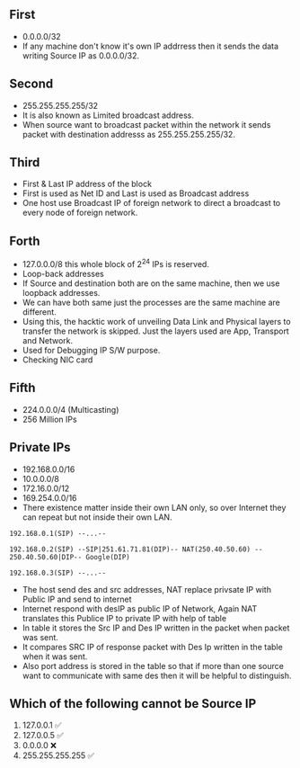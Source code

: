 ## First
- 0.0.0.0/32
- If any machine don't know it's own IP addrress then it sends the data writing Source IP as 0.0.0.0/32.

## Second 
- 255.255.255.255/32
- It is also known as Limited broadcast address.
- When source want to broadcast packet within the network it sends packet with destination addresss as 255.255.255.255/32.

## Third
- First & Last IP address of the block
- First is used as Net ID and Last is used as Broadcast address
- One host use Broadcast IP of foreign network to direct a broadcast to every node of foreign network.

## Forth
- 127.0.0.0/8 this whole block of $2^{24}$ IPs is reserved.
- Loop-back addresses
- If Source and destination both are on the same machine, then we use loopback addresses.
- We can have both same just the processes are the same machine are different.
- Using this, the hacktic work of unveiling Data Link and Physical layers to transfer the network is skipped. Just the layers used are App, Transport and Network.
- Used for Debugging IP S/W purpose.
- Checking NIC card

## Fifth
- 224.0.0.0/4 (Multicasting)
- 256 Million IPs

## Private IPs
- 192.168.0.0/16
- 10.0.0.0/8
- 172.16.0.0/12
- 169.254.0.0/16
- There existence matter inside their own LAN only, so over Internet they can repeat but not inside their own LAN.
```
192.168.0.1(SIP) --...--

192.168.0.2(SIP) --SIP|251.61.71.81(DIP)-- NAT(250.40.50.60) -- 250.40.50.60|DIP-- Google(DIP)

192.168.0.3(SIP) --...--
```
- The host send des and src addresses, NAT replace privsate IP with Public IP and send to internet
- Internet respond with desIP as public IP of Network, Again NAT translates this Publice IP to private IP with help of table
- In table it stores the Src IP and Des IP written in the packet when packet was sent.
- It compares SRC IP of response packet with Des Ip written in the table when it was sent.
- Also port address is stored in the table so that if more than one source want to communicate with same des then it will be helpful to distinguish.

## Which of the following cannot be Source IP
1. 127.0.0.1 ✅
2. 127.0.0.5 ✅
3. 0.0.0.0 ❌
4. 255.255.255.255 ✅


